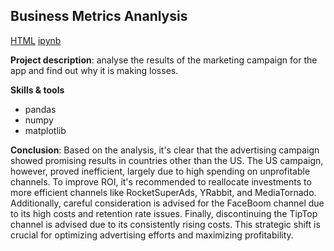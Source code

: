 Business Metrics Ananlysis
----

[HTML](https://github.com/annashabanova/Portfolio/blob/bc7b8d0c232acf871d581e6f25f75683061b2b8f/Business%20Metrics%20Analysis/business%20metrics%20analysis.html)
[ipynb](https://github.com/annashabanova/Portfolio/blob/bc7b8d0c232acf871d581e6f25f75683061b2b8f/Business%20Metrics%20Analysis/business%20metrics%20analysis.ipynb)

**Project description**: analyse the results of the marketing campaign for the app and find out why it is making losses.

**Skills & tools**
- pandas
- numpy
- matplotlib

**Conclusion**:
Based on the analysis, it's clear that the advertising campaign showed promising results in countries other than the US. The US campaign, however, proved inefficient, largely due to high spending on unprofitable channels. To improve ROI, it's recommended to reallocate investments to more efficient channels like RocketSuperAds, YRabbit, and MediaTornado. Additionally, careful consideration is advised for the FaceBoom channel due to its high costs and retention rate issues. Finally, discontinuing the TipTop channel is advised due to its consistently rising costs. This strategic shift is crucial for optimizing advertising efforts and maximizing profitability.
